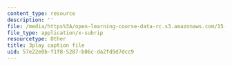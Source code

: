 ```yaml
---
content_type: resource
description: ''
file: /media/https%3A/open-learning-course-data-rc.s3.amazonaws.com/15-071-the-analytics-edge-spring-2017/57e22e0bf1f85287b06cda2fd9d7dcc9_X3dLfxatijE.vtt
file_type: application/x-subrip
resourcetype: Other
title: 3play caption file
uid: 57e22e0b-f1f8-5287-b06c-da2fd9d7dcc9
---
```

